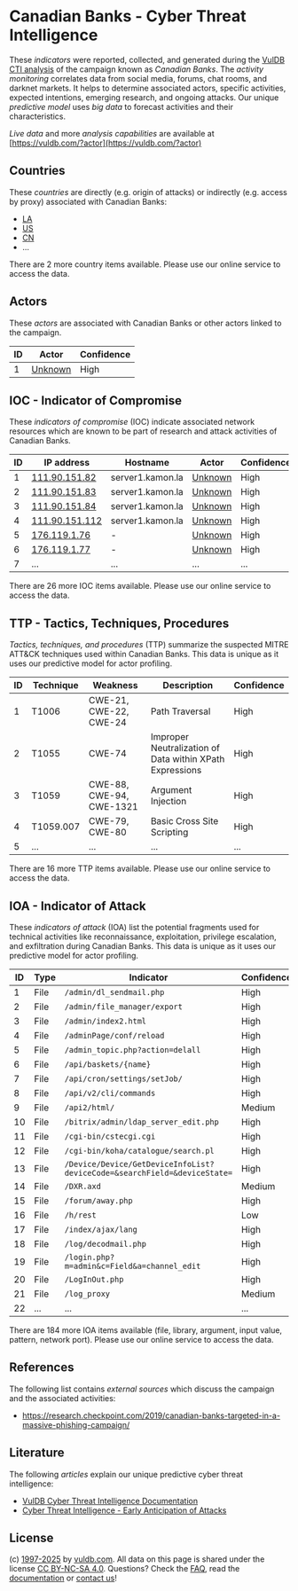# Canadian Banks - Cyber Threat Intelligence

These _indicators_ were reported, collected, and generated during the [VulDB CTI analysis](https://vuldb.com/?kb.cti) of the campaign known as _Canadian Banks_. The _activity monitoring_ correlates data from social media, forums, chat rooms, and darknet markets. It helps to determine associated actors, specific activities, expected intentions, emerging research, and ongoing attacks. Our unique _predictive model_ uses _big data_ to forecast activities and their characteristics.

_Live data_ and more _analysis capabilities_ are available at [https://vuldb.com/?actor](https://vuldb.com/?actor)

## Countries

These _countries_ are directly (e.g. origin of attacks) or indirectly (e.g. access by proxy) associated with Canadian Banks:

* [LA](https://vuldb.com/?country.la)
* [US](https://vuldb.com/?country.us)
* [CN](https://vuldb.com/?country.cn)
* ...

There are 2 more country items available. Please use our online service to access the data.

## Actors

These _actors_ are associated with Canadian Banks or other actors linked to the campaign.

ID | Actor | Confidence
-- | ----- | ----------
1 | [Unknown](https://vuldb.com/?actor.unknown) | High

## IOC - Indicator of Compromise

These _indicators of compromise_ (IOC) indicate associated network resources which are known to be part of research and attack activities of Canadian Banks.

ID | IP address | Hostname | Actor | Confidence
-- | ---------- | -------- | ----- | ----------
1 | [111.90.151.82](https://vuldb.com/?ip.111.90.151.82) | server1.kamon.la | [Unknown](https://vuldb.com/?actor.unknown) | High
2 | [111.90.151.83](https://vuldb.com/?ip.111.90.151.83) | server1.kamon.la | [Unknown](https://vuldb.com/?actor.unknown) | High
3 | [111.90.151.84](https://vuldb.com/?ip.111.90.151.84) | server1.kamon.la | [Unknown](https://vuldb.com/?actor.unknown) | High
4 | [111.90.151.112](https://vuldb.com/?ip.111.90.151.112) | server1.kamon.la | [Unknown](https://vuldb.com/?actor.unknown) | High
5 | [176.119.1.76](https://vuldb.com/?ip.176.119.1.76) | - | [Unknown](https://vuldb.com/?actor.unknown) | High
6 | [176.119.1.77](https://vuldb.com/?ip.176.119.1.77) | - | [Unknown](https://vuldb.com/?actor.unknown) | High
7 | ... | ... | ... | ...

There are 26 more IOC items available. Please use our online service to access the data.

## TTP - Tactics, Techniques, Procedures

_Tactics, techniques, and procedures_ (TTP) summarize the suspected MITRE ATT&CK techniques used within Canadian Banks. This data is unique as it uses our predictive model for actor profiling.

ID | Technique | Weakness | Description | Confidence
-- | --------- | -------- | ----------- | ----------
1 | T1006 | CWE-21, CWE-22, CWE-24 | Path Traversal | High
2 | T1055 | CWE-74 | Improper Neutralization of Data within XPath Expressions | High
3 | T1059 | CWE-88, CWE-94, CWE-1321 | Argument Injection | High
4 | T1059.007 | CWE-79, CWE-80 | Basic Cross Site Scripting | High
5 | ... | ... | ... | ...

There are 16 more TTP items available. Please use our online service to access the data.

## IOA - Indicator of Attack

These _indicators of attack_ (IOA) list the potential fragments used for technical activities like reconnaissance, exploitation, privilege escalation, and exfiltration during Canadian Banks. This data is unique as it uses our predictive model for actor profiling.

ID | Type | Indicator | Confidence
-- | ---- | --------- | ----------
1 | File | `/admin/dl_sendmail.php` | High
2 | File | `/admin/file_manager/export` | High
3 | File | `/admin/index2.html` | High
4 | File | `/adminPage/conf/reload` | High
5 | File | `/admin_topic.php?action=delall` | High
6 | File | `/api/baskets/{name}` | High
7 | File | `/api/cron/settings/setJob/` | High
8 | File | `/api/v2/cli/commands` | High
9 | File | `/api2/html/` | Medium
10 | File | `/bitrix/admin/ldap_server_edit.php` | High
11 | File | `/cgi-bin/cstecgi.cgi` | High
12 | File | `/cgi-bin/koha/catalogue/search.pl` | High
13 | File | `/Device/Device/GetDeviceInfoList?deviceCode=&searchField=&deviceState=` | High
14 | File | `/DXR.axd` | Medium
15 | File | `/forum/away.php` | High
16 | File | `/h/rest` | Low
17 | File | `/index/ajax/lang` | High
18 | File | `/log/decodmail.php` | High
19 | File | `/login.php?m=admin&c=Field&a=channel_edit` | High
20 | File | `/LogInOut.php` | High
21 | File | `/log_proxy` | Medium
22 | ... | ... | ...

There are 184 more IOA items available (file, library, argument, input value, pattern, network port). Please use our online service to access the data.

## References

The following list contains _external sources_ which discuss the campaign and the associated activities:

* https://research.checkpoint.com/2019/canadian-banks-targeted-in-a-massive-phishing-campaign/

## Literature

The following _articles_ explain our unique predictive cyber threat intelligence:

* [VulDB Cyber Threat Intelligence Documentation](https://vuldb.com/?kb.cti)
* [Cyber Threat Intelligence - Early Anticipation of Attacks](https://www.scip.ch/en/?labs.20201022)

## License

(c) [1997-2025](https://vuldb.com/?kb.changelog) by [vuldb.com](https://vuldb.com/?kb.about). All data on this page is shared under the license [CC BY-NC-SA 4.0](https://creativecommons.org/licenses/by-nc-sa/4.0/). Questions? Check the [FAQ](https://vuldb.com/?kb.faq), read the [documentation](https://vuldb.com/?kb) or [contact us](https://vuldb.com/?contact)!
